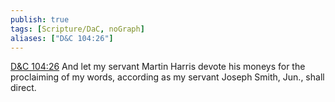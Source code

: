 ```yaml
---
publish: true
tags: [Scripture/DaC, noGraph]
aliases: ["D&C 104:26"]
---
```

[D&C 104:26](https://churchofjesuschrist.org/study/scriptures/dc-testament/dc/104?lang=eng&id=p26#p26) And let my servant Martin Harris devote his moneys for the proclaiming of my words, according as my servant Joseph Smith, Jun., shall direct.
